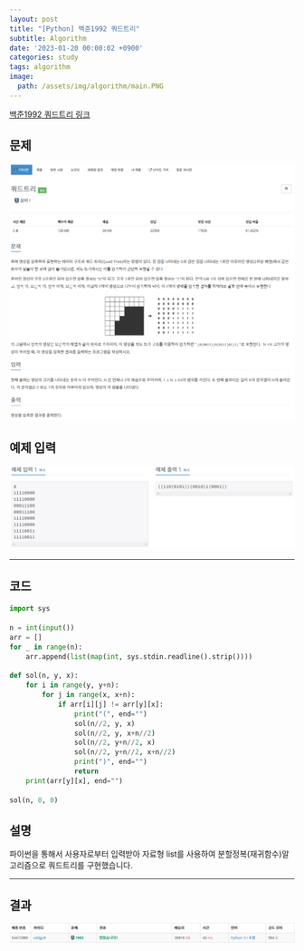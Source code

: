 ```yaml
---
layout: post
title: "[Python] 백준1992 쿼드트리"
subtitle: Algorithm
date: '2023-01-20 00:00:02 +0900'
categories: study
tags: algorithm
image:
  path: /assets/img/algorithm/main.PNG
---
```


[백준1992 쿼드트리 링크](https://www.acmicpc.net/problem/1992)

<!--more-->

## 문제
![문제](/assets/img/algorithm/230120/문제-쿼드트리.PNG)

## 예제 입력
![예제](/assets/img/algorithm/230120/예제-쿼드트리.PNG)

---

## 코드
```Python
import sys

n = int(input())
arr = []
for _ in range(n):
    arr.append(list(map(int, sys.stdin.readline().strip())))

def sol(n, y, x):
    for i in range(y, y+n):
        for j in range(x, x+n):
            if arr[i][j] != arr[y][x]:
                print("(", end="")
                sol(n//2, y, x)
                sol(n//2, y, x+n//2)
                sol(n//2, y+n//2, x)
                sol(n//2, y+n//2, x+n//2)
                print(")", end="")
                return
    print(arr[y][x], end="")

sol(n, 0, 0)
```
## 설명
파이썬을 통해서 사용자로부터 입력받아 자료형 list를 사용하여 분할정복(재귀함수)알고리즘으로 쿼드트리를 구현했습니다. <br>

---

## 결과
![결과](/assets/img/algorithm/230120/결과-쿼드트리.PNG)